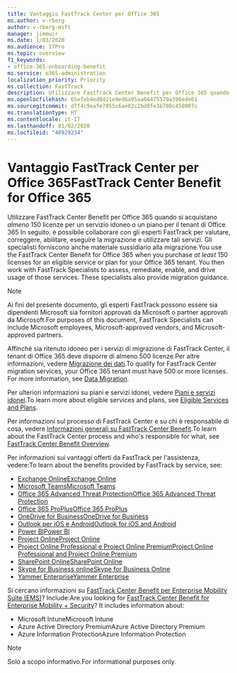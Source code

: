 ```yaml
---
title: Vantaggio FastTrack Center per Office 365
ms.author: v-rberg
author: v-rberg-msft
manager: jimmuir
ms.date: 1/03/2020
ms.audience: ITPro
ms.topic: overview
f1_keywords:
- office-365-onboarding-benefit
ms.service: o365-administration
localization_priority: Priority
ms.collection: FastTrack
description: Utilizzare FastTrack Center Benefit per Office 365 quando si acquistano almeno 150 licenze per un servizio idoneo o un piano per il tenant di Office 365 In seguito, è possibile collaborare con gli esperti FastTrack per valutare, correggere, abilitare, eseguire la migrazione e utilizzare tali servizi. Gli specialisti forniscono anche materiale sussidiario alla migrazione.
ms.openlocfilehash: 65efeb4ed8d21e9ed6a95aa04475579a398ede61
ms.sourcegitcommit: d7f4c9eafe7855c6ae02c2bd0fe3b700c458007c
ms.translationtype: HT
ms.contentlocale: it-IT
ms.lasthandoff: 01/02/2020
ms.locfileid: "40929234"
---
```

# <a name="fasttrack-center-benefit-for-office-365"></a><span data-ttu-id="4cbc1-105">Vantaggio FastTrack Center per Office 365</span><span class="sxs-lookup"><span data-stu-id="4cbc1-105">FastTrack Center Benefit for Office 365</span></span>

<span data-ttu-id="4cbc1-p102">Utilizzare FastTrack Center Benefit per Office 365 quando si acquistano *almeno* 150 licenze per un servizio idoneo o un piano per il tenant di Office 365 In seguito, è possibile collaborare con gli esperti FastTrack per valutare, correggere, abilitare, eseguire la migrazione e utilizzare tali servizi. Gli specialisti forniscono anche materiale sussidiario alla migrazione.</span><span class="sxs-lookup"><span data-stu-id="4cbc1-p102">You use the FastTrack Center Benefit for Office 365 when you purchase  *at least*  150 licenses for an eligible service or plan for your Office 365 tenant. You then work with FastTrack Specialists to assess, remediate, enable, and drive usage of those services. These specialists also provide migration guidance.</span></span> 
  
> [!NOTE]
> <span data-ttu-id="4cbc1-109">Ai fini del presente documento, gli esperti FastTrack possono essere sia dipendenti Microsoft sia fornitori approvati da Microsoft o partner approvati da Microsoft.</span><span class="sxs-lookup"><span data-stu-id="4cbc1-109">For purposes of this document, FastTrack Specialists can include Microsoft employees, Microsoft-approved vendors, and Microsoft-approved partners.</span></span> 
  
<span data-ttu-id="4cbc1-p103">Affinché sia ritenuto idoneo per i servizi di migrazione di FastTrack Center, il tenant di Office 365 deve disporre di almeno 500 licenze.Per altre informazioni, vedere [Migrazione dei dati](O365-data-migration.md).</span><span class="sxs-lookup"><span data-stu-id="4cbc1-p103">To qualify for FastTrack Center migration services, your Office 365 tenant must have 500 or more licenses. For more information, see [Data Migration](O365-data-migration.md).</span></span>
  
<span data-ttu-id="4cbc1-112">Per ulteriori informazioni su piani e servizi idonei, vedere [Piani e servizi idonei](M365-eligible-services-and-plans.md).</span><span class="sxs-lookup"><span data-stu-id="4cbc1-112">To learn more about eligible services and plans, see [Eligible Services and Plans](M365-eligible-services-and-plans.md).</span></span>
  
<span data-ttu-id="4cbc1-113">Per informazioni sul processo di FastTrack Center e su chi è responsabile di cosa, vedere [Informazioni generali su FastTrack Center Benefit](O365-fasttrack-benefit-overview.md).</span><span class="sxs-lookup"><span data-stu-id="4cbc1-113">To learn about the FastTrack Center process and who's responsible for what, see [FastTrack Center Benefit Overview](O365-fasttrack-benefit-overview.md).</span></span>

<span data-ttu-id="4cbc1-114">Per informazioni sui vantaggi offerti da FastTrack per l'assistenza, vedere:</span><span class="sxs-lookup"><span data-stu-id="4cbc1-114">To learn about the benefits provided by FastTrack by service, see:</span></span>

- [<span data-ttu-id="4cbc1-115">Exchange Online</span><span class="sxs-lookup"><span data-stu-id="4cbc1-115">Exchange Online</span></span>](O365-fasttrack-responsibilities.md#exchange-online)
- [<span data-ttu-id="4cbc1-116">Microsoft Teams</span><span class="sxs-lookup"><span data-stu-id="4cbc1-116">Microsoft Teams</span></span>](O365-fasttrack-responsibilities.md#microsoft-teams)
- [<span data-ttu-id="4cbc1-117">Office 365 Advanced Threat Protection</span><span class="sxs-lookup"><span data-stu-id="4cbc1-117">Office 365 Advanced Threat Protection</span></span>](O365-fasttrack-responsibilities.md#office-365-advanced-threat-protection)
- [<span data-ttu-id="4cbc1-118">Office 365 ProPlus</span><span class="sxs-lookup"><span data-stu-id="4cbc1-118">Office 365 ProPlus</span></span>](O365-fasttrack-responsibilities.md#office-365-proplus)
- [<span data-ttu-id="4cbc1-119">OneDrive for Business</span><span class="sxs-lookup"><span data-stu-id="4cbc1-119">OneDrive for Business</span></span>](O365-fasttrack-responsibilities.md#onedrive-for-business)
- [<span data-ttu-id="4cbc1-120">Outlook per iOS e Android</span><span class="sxs-lookup"><span data-stu-id="4cbc1-120">Outlook for iOS and Android</span></span>](O365-fasttrack-responsibilities.md#outlook-for-ios-and-android)
- [<span data-ttu-id="4cbc1-121">Power BI</span><span class="sxs-lookup"><span data-stu-id="4cbc1-121">Power BI</span></span>](O365-fasttrack-responsibilities.md#power-bi)
- [<span data-ttu-id="4cbc1-122">Project Online</span><span class="sxs-lookup"><span data-stu-id="4cbc1-122">Project Online</span></span>](O365-fasttrack-responsibilities.md#project-online)
- [<span data-ttu-id="4cbc1-123">Project Online Professional e Project Online Premium</span><span class="sxs-lookup"><span data-stu-id="4cbc1-123">Project Online Professional and Project Online Premium</span></span>](O365-fasttrack-responsibilities.md#project-online-professional-and-project-online-premium)
- [<span data-ttu-id="4cbc1-124">SharePoint Online</span><span class="sxs-lookup"><span data-stu-id="4cbc1-124">SharePoint Online</span></span>](O365-fasttrack-responsibilities.md#sharepoint-online)
- [<span data-ttu-id="4cbc1-125">Skype for Business online</span><span class="sxs-lookup"><span data-stu-id="4cbc1-125">Skype for Business Online</span></span>](O365-fasttrack-responsibilities.md#skype-for-business-online)
- [<span data-ttu-id="4cbc1-126">Yammer Enterprise</span><span class="sxs-lookup"><span data-stu-id="4cbc1-126">Yammer Enterprise</span></span>](O365-fasttrack-responsibilities.md#yammer-enterprise)
  
<span data-ttu-id="4cbc1-p104">Si cercano informazioni su [FastTrack Center Benefit per Enterprise Mobility Suite (EMS)](EMS-fasttrack-benefit-for-EMS.md)? Include:</span><span class="sxs-lookup"><span data-stu-id="4cbc1-p104">Are you looking for [FastTrack Center Benefit for Enterprise Mobility + Security](EMS-fasttrack-benefit-for-EMS.md)? It includes information about:</span></span>
  
- <span data-ttu-id="4cbc1-129">Microsoft Intune</span><span class="sxs-lookup"><span data-stu-id="4cbc1-129">Microsoft Intune</span></span>    
- <span data-ttu-id="4cbc1-130">Azure Active Directory Premium</span><span class="sxs-lookup"><span data-stu-id="4cbc1-130">Azure Active Directory Premium</span></span> 
- <span data-ttu-id="4cbc1-131">Azure Information Protection</span><span class="sxs-lookup"><span data-stu-id="4cbc1-131">Azure Information Protection</span></span>
    
> [!NOTE]
> <span data-ttu-id="4cbc1-132">Solo a scopo informativo.</span><span class="sxs-lookup"><span data-stu-id="4cbc1-132">For informational purposes only.</span></span> 
